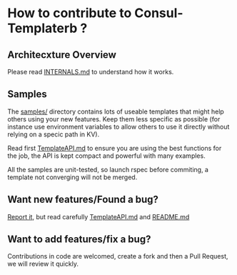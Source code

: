 # How to contribute to Consul-Templaterb ?

## Architecxture Overview

Please read [INTERNALS.md](INTERNALS.md) to understand how it works.

## Samples

The [samples/](samples/) directory contains lots of useable templates that might help others using your new features.
Keep them less specific as possible (for instance use environment variables to allow others to use it directly
without relying on a specic path in KV).

Read first [TemplateAPI.md](TemplateAPI.md) to ensure you are using the best functions for the job, the API is kept
compact and powerful with many examples.

All the samples are unit-tested, so launch rspec before commiting, a template not converging will not be merged.

## Want new features/Found a bug?

[Report it](https://github.com/criteo/consul-templaterb/issues), but read carefully [TemplateAPI.md](TemplateAPI.md) and
[README.md](README.md)

## Want to add features/fix a bug?

Contributions in code are welcomed, create a fork and then a Pull Request, we will review it quickly.
